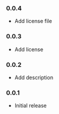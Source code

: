### 0.0.4
- Add license file

### 0.0.3
- Add license

### 0.0.2
- Add description

### 0.0.1
- Initial release
